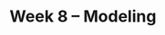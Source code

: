 ---
    title: Week 8 – Modeling
    weekNumber: 8
    days:
      - date: 2021-5-16
        events:
          "**LEC 21**{: .label .label-lecture } Pipelines":
            "[Ch. 10.2](https://notes.dsc80.com/content/10/model-building.html)"
                
          "**Lab 7**{: .label .label-lab } **[Regular Expressions (due 5/16)](https://github.com/dsc-courses/dsc80-2022-sp/blob/main/labs/07-regex/lab.ipynb)**":
      - date: 2021-5-18
        events:
          "**LEC 22**{: .label .label-lecture } Bias and Variance":
            "[Ch. 11.1-11.2](https://notes.dsc80.com/content/11/introduction.html)"
                
          "**DIS 7**{: .label .label-disc } **Features and Pipelines (due 5/21)**":
      - date: 2021-5-19
        events:
          "**PROJ 4**{: .label .label-proj } **Language Models (Checkpoint due 5/19, Project due 5/26)**":
      - date: 2021-5-20
        events:
          "**LEC 23**{: .label .label-lecture } More Bias and Variance":
            "[Ch. 11.1-11.2](https://notes.dsc80.com/content/11/introduction.html)"
                
---